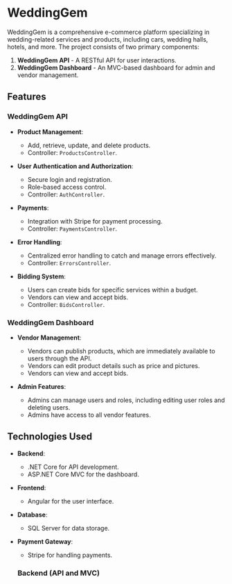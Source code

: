 # WeddingGem

WeddingGem is a comprehensive e-commerce platform specializing in wedding-related services and products, including cars, wedding halls, hotels, and more. The project consists of two primary components:

1. **WeddingGem API** - A RESTful API for user interactions.
2. **WeddingGem Dashboard** - An MVC-based dashboard for admin and vendor management.

## Features

### WeddingGem API

- **Product Management**: 
  - Add, retrieve, update, and delete products.
  - Controller: `ProductsController`.

- **User Authentication and Authorization**: 
  - Secure login and registration.
  - Role-based access control.
  - Controller: `AuthController`.

- **Payments**: 
  - Integration with Stripe for payment processing.
  - Controller: `PaymentsController`.

- **Error Handling**: 
  - Centralized error handling to catch and manage errors effectively.
  - Controller: `ErrorsController`.

- **Bidding System**: 
  - Users can create bids for specific services within a budget.
  - Vendors can view and accept bids.
  - Controller: `BidsController`.

### WeddingGem Dashboard

- **Vendor Management**: 
  - Vendors can publish products, which are immediately available to users through the API.
  - Vendors can edit product details such as price and pictures.
  - Vendors can view and accept bids.

- **Admin Features**: 
  - Admins can manage users and roles, including editing user roles and deleting users.
  - Admins have access to all vendor features.

## Technologies Used

- **Backend**: 
  - .NET Core for API development.
  - ASP.NET Core MVC for the dashboard.

- **Frontend**: 
  - Angular for the user interface.

- **Database**: 
  - SQL Server for data storage.

- **Payment Gateway**: 
  - Stripe for handling payments.
 
  ### Backend (API and MVC)
